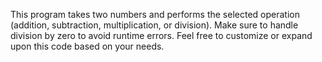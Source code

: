 This program takes two numbers and performs the selected operation (addition, subtraction, multiplication, or division). Make sure to handle division by zero to avoid runtime errors. Feel free to customize or expand upon this code based on your needs.
